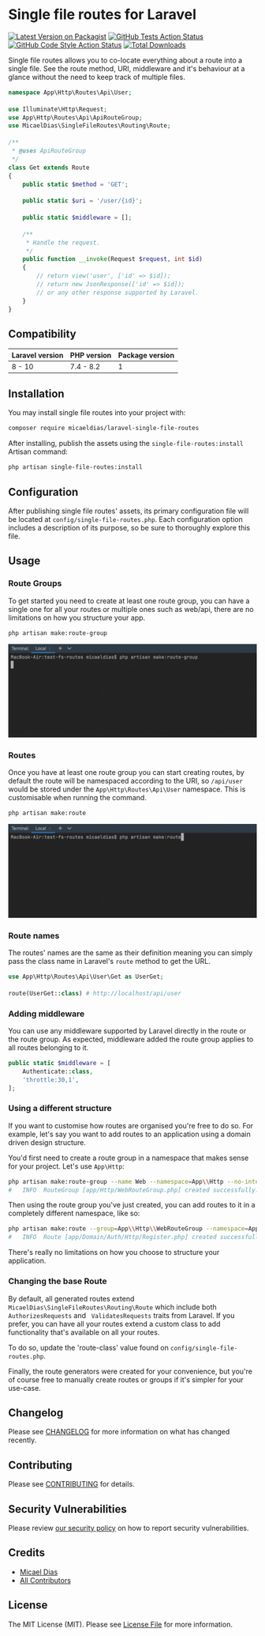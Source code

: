 # Single file routes for Laravel

[![Latest Version on Packagist](https://img.shields.io/packagist/v/micaeldias/laravel-single-file-routes.svg?style=flat-square)](https://packagist.org/packages/micaeldias/laravel-single-file-routes)
[![GitHub Tests Action Status](https://img.shields.io/github/actions/workflow/status/micaeldias/laravel-single-file-routes/run-tests.yml?branch=v1&label=tests&style=flat-square)](https://github.com/micaeldias/laravel-single-file-routes/actions?query=workflow%3Arun-tests+branch%3Av1)
[![GitHub Code Style Action Status](https://img.shields.io/github/actions/workflow/status/micaeldias/laravel-single-file-routes/fix-php-code-style-issues.yml?branch=v1&label=code%20style&style=flat-square)](https://github.com/micaeldias/laravel-single-file-routes/actions?query=workflow%3A"Fix+PHP+code+style+issues"+branch%3Av1)
[![Total Downloads](https://img.shields.io/packagist/dt/micaeldias/laravel-single-file-routes.svg?style=flat-square)](https://packagist.org/packages/micaeldias/laravel-single-file-routes)

Single file routes allows you to co-locate everything about a route into a single file. See the route method, URI, middleware and it's behaviour at a glance without the need to keep track of multiple files. 

```php
namespace App\Http\Routes\Api\User;

use Illuminate\Http\Request;
use App\Http\Routes\Api\ApiRouteGroup;
use MicaelDias\SingleFileRoutes\Routing\Route;

/**
 * @uses ApiRouteGroup
 */
class Get extends Route
{
    public static $method = 'GET';

    public static $uri = '/user/{id}';

    public static $middleware = [];

    /**
     * Handle the request.
     */
    public function __invoke(Request $request, int $id)
    {
        // return view('user', ['id' => $id]);
        // return new JsonResponse(['id' => $id]);
        // or any other response supported by Laravel.
    }
}
```

## Compatibility

| Laravel version | PHP version | Package version |
| ----- | ----- | ----- |
| 8 - 10 | 7.4 - 8.2 | 1 |

## Installation

You may install single file routes into your project with:
```bash
composer require micaeldias/laravel-single-file-routes
```

After installing, publish the assets using the `single-file-routes:install` Artisan command:

```bash
php artisan single-file-routes:install
```

## Configuration

After publishing single file routes' assets, its primary configuration file will be located at `config/single-file-routes.php`. Each configuration option includes a description of its purpose, so be sure to thoroughly explore this file.

## Usage

### Route Groups
To get started you need to create at least one route group, you can have a single one for all your routes or multiple ones such as web/api, there are no limitations on how you structure your app.

```bash
php artisan make:route-group
```

![](assets/make-route-group.gif)

### Routes

Once you have at least one route group you can start creating routes, by default the route will be namespaced according to the URI, so `/api/user` would be stored under the `App\Http\Routes\Api\User` namespace. This is customisable when running the command.

```bash
php artisan make:route
```

![](assets/make-route.gif)

### Route names

The routes' names are the same as their definition meaning you can simply pass the class name in Laravel's `route` method to get the URL.

```php
use App\Http\Routes\Api\User\Get as UserGet;

route(UserGet::class) # http://localhost/api/user
```

### Adding middleware

You can use any middleware supported by Laravel directly in the route or the route group. As expected, middleware added the route group applies to all routes belonging to it.

```php
public static $middleware = [
    Authenticate::class,
    'throttle:30,1',
];
```

### Using a different structure

If you want to customise how routes are organised you're free to do so. For example, let's say you want to add routes to an application using a domain driven design structure.

You'd first need to create a route group in a namespace that makes sense for your project. Let's use `App\Http`:

```bash
php artisan make:route-group --name Web --namespace=App\\Http --no-interaction
#   INFO  RouteGroup [app/Http/WebRouteGroup.php] created successfully.  
```

Then using the route group you've just created, you can add routes to it in a completely different namespace, like so:

```bash
php artisan make:route --group=App\\Http\\WebRouteGroup --namespace=App\\Domain\\Auth\\Http --name=Register --uri=/auth/register --method=POST
#   INFO  Route [app/Domain/Auth/Http/Register.php] created successfully. 
```

There's really no limitations on how you choose to structure your application.

### Changing the base Route

By default, all generated routes extend `MicaelDias\SingleFileRoutes\Routing\Route` which include both `AuthorizesRequests` and ` ValidatesRequests` traits from Laravel. If you prefer, you can have all your routes extend a custom class to add functionality that's available on all your routes. 

To do so, update the 'route-class' value found on `config/single-file-routes.php`. 

Finally, the route generators were created for your convenience, but you're of course free to manually create routes or groups if it's simpler for your use-case.

## Changelog

Please see [CHANGELOG](CHANGELOG.md) for more information on what has changed recently.

## Contributing

Please see [CONTRIBUTING](CONTRIBUTING.md) for details.

## Security Vulnerabilities

Please review [our security policy](../../security/policy) on how to report security vulnerabilities.

## Credits

- [Micael Dias](https://github.com/micaeldias)
- [All Contributors](../../contributors)

## License

The MIT License (MIT). Please see [License File](LICENSE.md) for more information.
